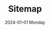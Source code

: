 ---
aliases: 
draft: false
slug: 
layout: sitemap
githubrepo: 
keywords: 
type: 
date:
- 2024-01-01 Monday
description: A sitemap for wonyoungjang.org
title: Sitemap
tags:
categories:
lastMod: 2024-07-07
---